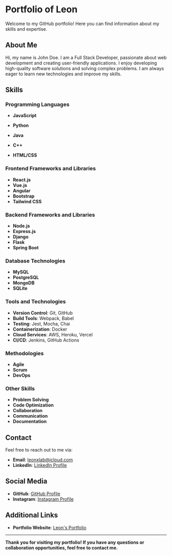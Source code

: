 # Portfolio of Leon
Welcome to my GitHub portfolio! Here you can find information about my skills and expertise.

## About Me

Hi, my name is John Doe. I am a Full Stack Developer, passionate about web development and creating user-friendly applications. I enjoy developing high-quality software solutions and solving complex problems. I am always eager to learn new technologies and improve my skills.

## Skills

### Programming Languages
- **JavaScript**
- **Python**
- **Java**

- **C++**
- **HTML/CSS**

### Frontend Frameworks and Libraries
- **React.js**
- **Vue.js**
- **Angular**
- **Bootstrap**
- **Tailwind CSS**

### Backend Frameworks and Libraries
- **Node.js**
- **Express.js**
- **Django**
- **Flask**
- **Spring Boot**

### Database Technologies
- **MySQL**
- **PostgreSQL**
- **MongoDB**
- **SQLite**

### Tools and Technologies
- **Version Control**: Git, GitHub
- **Build Tools**: Webpack, Babel
- **Testing**: Jest, Mocha, Chai
- **Containerization**: Docker
- **Cloud Services**: AWS, Heroku, Vercel
- **CI/CD**: Jenkins, GitHub Actions

### Methodologies
- **Agile**
- **Scrum**
- **DevOps**

### Other Skills
- **Problem Solving**
- **Code Optimization**
- **Collaboration**
- **Communication**
- **Documentation**

## Contact

Feel free to reach out to me via:
- **Email**: [leonxlab@icloud.com](mailto:leonxlab@icloud.com)
- **LinkedIn**: [LinkedIn Profile](https://www.linkedin.com/in/leonard-manurung)

## Social Media

- **GitHub**: [GitHub Profile](https://github.com/leonxlab)
- **Instagram**: [Instagram Profile](https://instagram.com/leonnn_tm)

## Additional Links

- **Portfolio Website**: [Leon's Portfolio](https://leonxlab.github.io)

---

**Thank you for visiting my portfolio! If you have any questions or collaboration opportunities, feel free to contact me.**
